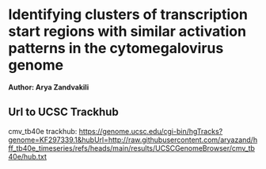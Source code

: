 # Identifying clusters of transcription start regions with similar activation patterns in the cytomegalovirus genome

**Author: Arya Zandvakili**


## Url to UCSC Trackhub
cmv_tb40e trackhub: <https://genome.ucsc.edu/cgi-bin/hgTracks?genome=KF297339.1&hubUrl=http://raw.githubusercontent.com/aryazand/hff_tb40e_timeseries/refs/heads/main/results/UCSCGenomeBrowser/cmv_tb40e/hub.txt>

